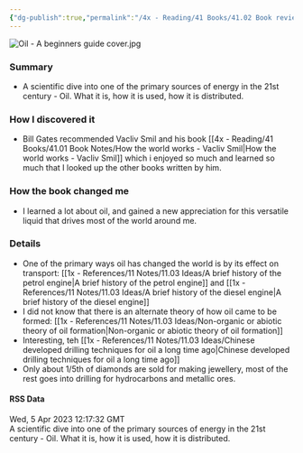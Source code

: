 ```yaml
---
{"dg-publish":true,"permalink":"/4x - Reading/41 Books/41.02 Book reviews/Oil - A Beginners Guide - Vacliv Smil/","title":"Oil - A Beginners Guide - Vacliv Smil","noteIcon":"","created":"2023-04-23T07:46:15.000+03:00","updated":"2024-02-14T20:17:40.685+03:00"}
---
```


![Oil - A beginners guide cover.jpg](/img/user/4x%20-%20Reading/41%20Books/41.02%20Book%20reviews/Oil%20-%20A%20beginners%20guide%20cover.jpg)

### Summary
- A scientific dive into one of the primary sources of energy in the 21st century - Oil. What it is, how it is used, how it is distributed.

### How I discovered it
- Bill Gates recommended Vacliv Smil and his book [[4x - Reading/41 Books/41.01 Book Notes/How the world works - Vacliv Smil\|How the world works - Vacliv Smil]] which i enjoyed so much and learned so much that I looked up the other books written by him.

### How the book changed me
- I learned a lot about oil, and gained a new appreciation for this versatile liquid that drives most of the world around me.

### Details
- One of the primary ways oil has changed the world is by its effect on transport: [[1x - References/11 Notes/11.03 Ideas/A brief history of the petrol engine\|A brief history of the petrol engine]] and [[1x - References/11 Notes/11.03 Ideas/A brief history of the diesel engine\|A brief history of the diesel engine]]
- I did not know that there is an alternate theory of how oil came to be formed: [[1x - References/11 Notes/11.03 Ideas/Non-organic or abiotic theory of oil formation\|Non-organic or abiotic theory of oil formation]]
- Interesting, teh [[1x - References/11 Notes/11.03 Ideas/Chinese developed drilling techniques for oil a long time ago\|Chinese developed drilling techniques for oil a long time ago]]
- Only about 1/5th of diamonds are sold for making jewellery, most of the rest goes into drilling for hydrocarbons and metallic ores.

#### RSS Data
<div class='date'>Wed, 5 Apr 2023 12:17:32 GMT</div>
<div class='description'> A scientific dive into one of the primary sources of energy in the 21st century - Oil. What it is, how it is used, how it is distributed.  </div>
